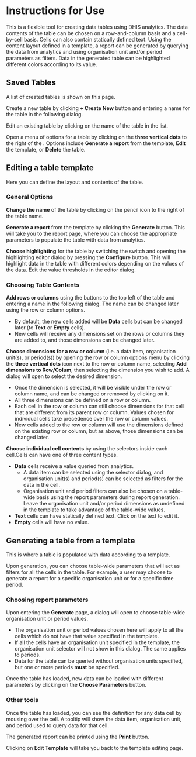# Instructions for Use

This is a flexible tool for creating data tables using DHIS analytics. The data contents of the table can be chosen on a row-and-column basis and a cell-by-cell basis. Cells can also contain statically defined text. Using the content layout defined in a template, a report can be generated by querying the data from analytics and using organisation unit and/or period parameters as filters. Data in the generated table can be highlighted different colors according to its value.

## Saved Tables

A list of created tables is shown on this page.

Create a new table by clicking **+ Create New** button and entering a name for the table in the following dialog.

Edit an existing table by clicking on the name of the table in the list.

Open a menu of options for a table by clicking on the **three vertical dots** to the right of the . Options include **Generate a report** from the template, **Edit** the template, or **Delete** the table.

## Editing a table template

Here you can define the layout and contents of the table.

### General Options

**Change the name** of the table by clicking on the pencil icon to the right of the table name.

**Generate a report** from the template by clicking the **Generate** button. This will take you to the report page, where you can choose the appropriate parameters to populate the table with data from analytics.

**Choose highlighting** for the table by switching the switch and opening the highlighting editor dialog by pressing the **Configure** button. This will highlight data in the table with different colors depending on the values of the data. Edit the value thresholds in the editor dialog.

### Choosing Table Contents

**Add rows or columns** using the buttons to the top left of the table and entering a name in the following dialog. The name can be changed later using the row or column options.

-   By default, the new cells added will be **Data** cells but can be changed later (to **Text** or **Empty** cells).
-   New cells will receive any dimensions set on the rows or columns they are added to, and those dimensions can be changed later.

**Choose dimensions for a row or column** (i.e. a data item, organisation unit(s), or period(s)) by opening the row or column options menu by clicking the **three vertical dots** icon next to the row or column name, selecting **Add dimensions to Row/Colum**, then selecting the dimension you wish to add. A dialog will open to select the desired dimension.

-   Once the dimension is selected, it will be visible under the row or column name, and can be changed or removed by clicking on it.
-   All three dimensions can be defined on a row or column.
-   Each cell in the row or column can still choose dimensions for that cell that are different from its parent row or column. Values chosen for individual cells take precedence over the row or column values.
-   New cells added to the row or column will use the dimensions defined on the existing row or column, but as above, those dimensions can be changed later.

**Choose individual cell contents** by using the selectors inside each cell.Cells can have one of three content types.

-   **Data** cells receive a value queried from analytics.
    -   A data item can be selected using the selector dialog, and organisation unit(s) and period(s) can be selected as filters for the data in the cell.
    -   Organisation unit and period filters can also be chosen on a table-wide basis using the report parameters during report generation. Leave the organisation unit and/or period dimensions as undefined in the template to take advantage of the table-wide values.
-   **Text** cells can have statically defined text. Click on the text to edit it.
-   **Empty** cells will have no value.

## Generating a table from a template

This is where a table is populated with data according to a template.

Upon generation, you can choose table-wide parameters that will act as filters for all the cells in the table. For example, a user may choose to generate a report for a specific organisation unit or for a specific time period.

### Choosing report parameters

Upon entering the **Generate** page, a dialog will open to choose table-wide organisation unit or period values.

-   The organisation unit or period values chosen here will apply to all the cells which do not have that value specified in the template.
-   If all the cells have an organisation unit specified in the template, the organisation unit selector will not show in this dialog. The same applies to periods.
-   Data for the table can be queried without organisation units specified, but one or more periods **must** be specified.

Once the table has loaded, new data can be loaded with different parameters by clicking on the **Choose Parameters** button.

### Other tools

Once the table has loaded, you can see the definition for any data cell by mousing over the cell. A tooltip will show the data item, organisation unit, and period used to query data for that cell.

The generated report can be printed using the **Print** button.

Clicking on **Edit Template** will take you back to the template editing page.
